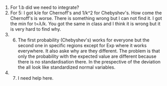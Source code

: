 1. For 1.b did we need to integrate?
2. For 5: I got k/e for Chernoff's and 1/k^2 for Chebyshev's. How come the Chernoff's is worse. There is something wrong but I can not find it. I got the min for t=$\lambda$/k. You got the same in class and I think it is wrong but it is very hard to find why.
4. 6. The first probability (Chebyshev's) works for everyone but the second one in specific regions except for Exp where it works everywhere. It also aske why are they different. The problem is that only the probability with the expected value are different because there is no standardisation there. In the prespective of the deviation the all look like standardized normal variables. 
5. 7. I need help here.